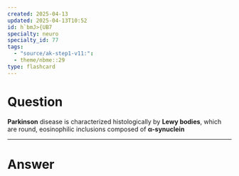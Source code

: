 ```yaml
---
created: 2025-04-13
updated: 2025-04-13T10:52
id: h`bmJ>{UB7
specialty: neuro
specialty_id: 77
tags:
  - "source/ak-step1-v11:": 
  - theme/nbme::29
type: flashcard
---
```


# Question
**Parkinson** disease is characterized histologically by **Lewy bodies**, which are round, eosinophilic inclusions composed of **α-synuclein**

---

# Answer
